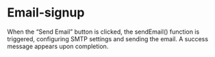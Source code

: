 # Email-signup
When the “Send Email” button is clicked, the sendEmail() function is triggered, configuring SMTP settings and sending the email. A success message appears upon completion.
